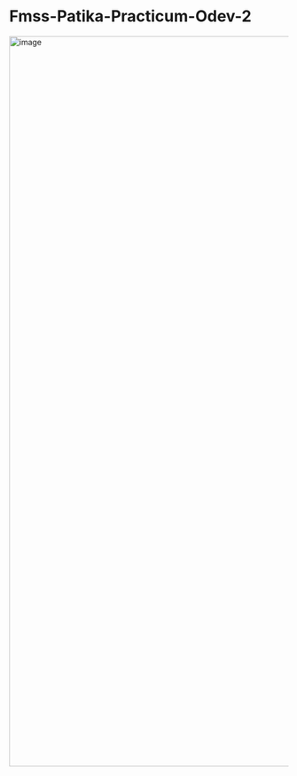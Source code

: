 # Fmss-Patika-Practicum-Odev-2
<img width="1316" alt="image" src="https://user-images.githubusercontent.com/71510210/230737521-867cc260-66c6-4a9c-9576-ebc9f0209c97.png">
